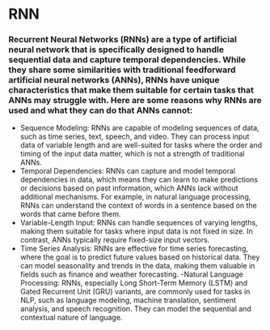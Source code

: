 # RNN
### Recurrent Neural Networks (RNNs) are a type of artificial neural network that is specifically designed to handle sequential data and capture temporal dependencies. While they share some similarities with traditional feedforward artificial neural networks (ANNs), RNNs have unique characteristics that make them suitable for certain tasks that ANNs may struggle with. Here are some reasons why RNNs are used and what they can do that ANNs cannot:
- Sequence Modeling: RNNs are capable of modeling sequences of data, such as time series, text, speech, and video. They can process input data of variable length and are well-suited for tasks where the order and timing of the input data matter, which is not a strength of traditional ANNs.
- Temporal Dependencies: RNNs can capture and model temporal dependencies in data, which means they can learn to make predictions or decisions based on past information, which ANNs lack without additional mechanisms. For example, in natural language processing, RNNs can understand the context of words in a sentence based on the words that came before them.
- Variable-Length Input: RNNs can handle sequences of varying lengths, making them suitable for tasks where input data is not fixed in size. In contrast, ANNs typically require fixed-size input vectors.
- Time Series Analysis: RNNs are effective for time series forecasting, where the goal is to predict future values based on historical data. They can model seasonality and trends in the data, making them valuable in fields such as finance and weather forecasting.
-Natural Language Processing: RNNs, especially Long Short-Term Memory (LSTM) and Gated Recurrent Unit (GRU) variants, are commonly used for tasks in NLP, such as language modeling, machine translation, sentiment analysis, and speech recognition. They can model the sequential and contextual nature of language.
